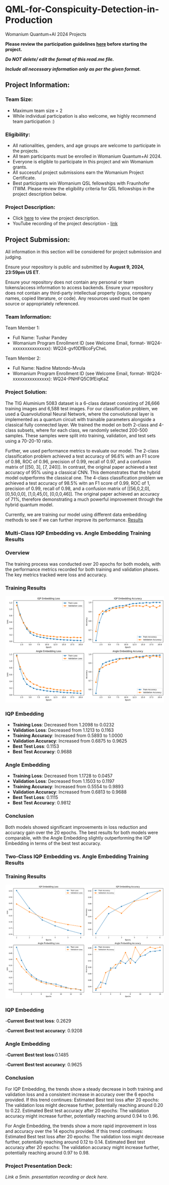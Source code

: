 # QML-for-Conspicuity-Detection-in-Production
Womanium Quantum+AI 2024 Projects

**Please review the participation guidelines [here](https://github.com/womanium-quantum/Quantum-AI-2024) before starting the project.**

_**Do NOT delete/ edit the format of this read.me file.**_

_**Include all necessary information only as per the given format.**_

## Project Information:

### Team Size:
  - Maximum team size = 2
  - While individual participation is also welcome, we highly recommend team participation :)

### Eligibility:
  - All nationalities, genders, and age groups are welcome to participate in the projects.
  - All team participants must be enrolled in Womanium Quantum+AI 2024.
  - Everyone is eligible to participate in this project and win Womanium grants.
  - All successful project submissions earn the Womanium Project Certificate.
  - Best participants win Womanium QSL fellowships with Fraunhofer ITWM. Please review the eligibility criteria for QSL fellowships in the project description below.

### Project Description:
  - Click [here](https://drive.google.com/file/d/1AcctFeXjchtEhYzPUsHpP_b4HGlI4kq9/view?usp=sharing) to view the project description.
  - YouTube recording of the project description - [link](https://youtu.be/Ac1ihFcTRTc?si=i6AIVfQQh8ymYQYp)

## Project Submission:
All information in this section will be considered for project submission and judging.

Ensure your repository is public and submitted by **August 9, 2024, 23:59pm US ET**.

Ensure your repository does not contain any personal or team tokens/access information to access backends. Ensure your repository does not contain any third-party intellectual property (logos, company names, copied literature, or code). Any resources used must be open source or appropriately referenced.

### Team Information:
Team Member 1:
 - Full Name: Tushar Pandey
 - Womanium Program Enrollment ID (see Welcome Email, format- WQ24-xxxxxxxxxxxxxxx): WQ24-gvf0DfBcoFyCheL


Team Member 2:
 - Full Name: Nadine Matondo-Mvula
 - Womanium Program Enrollment ID (see Welcome Email, format- WQ24-xxxxxxxxxxxxxxx): WQ24-PNHFQ5C9fEiqKaZ


### Project Solution:
The TIG Aluminium 5083 dataset is a 6-class dataset consisting of 26,666 training images and 6,588 test images. For our classification problem, we used a Quanvolutional Neural Network, where the convolutional layer is implemented as a quantum circuit with trainable parameters alongside a classical fully connected layer. We trained the model on both 2-class and 4-class subsets, where for each class, we randomly selected 200-500 samples. These samples were split into training, validation, and test sets using a 70-20-10 ratio.

Further, we used performance metrics to evaluate our model. The 2-class classification problem achieved a test accuracy of 96.6% with an F1 score of 0.98, ROC of 0.96, precision of 0.99, recall of 0.97, and a confusion matrix of [[50, 3], [7, 240]]. In contrast, the original paper achieved a test accuracy of 95% using a classical CNN. This demonstrates that the hybrid model outperforms the classical one. The 4-class classification problem we achieved a test accuracy of 98.5% witn an F1 score of 0.99, ROC of 1, precision of 0.99, recall of 0.98, and a confusion matrix of [[56,0,2,0], [0,50,0,0], [1,0,45,0], [0,0,0,46]]. The original paper achieved an accuracy of 71%, therefore demonstrating a much powerful improvement through the hybrid quantum model.

Currently, we are training our model using different data embedding methods to see if we can further improve its performance.
[Results](https://docs.google.com/spreadsheets/d/13_O17s-6w6qbXTOjDOFBNW5nJvJB9Tefj1J1Cp3sRCs/edit?usp=sharing)

### Multi-Class IQP Embedding vs. Angle Embedding Training Results

### Overview

The training process was conducted over 20 epochs for both models, with the performance metrics recorded for both training and validation phases. The key metrics tracked were loss and accuracy.

### Training Results

![Multi IQP vs Angle](graphics/Multi_IQP_vs_Angle.png)


### IQP Embedding

- **Training Loss**: Decreased from 1.2098 to 0.0232
- **Validation Loss**: Decreased from 1.1213 to 0.1163
- **Training Accuracy**: Increased from 0.5893 to 1.0000
- **Validation Accuracy**: Increased from 0.6875 to 0.9625
- **Best Test Loss**: 0.1153
- **Best Test Accuracy**: 0.9688

### Angle Embedding

- **Training Loss**: Decreased from 1.1728 to 0.0457
- **Validation Loss**: Decreased from 1.1503 to 0.1197
- **Training Accuracy**: Increased from 0.5554 to 0.9893
- **Validation Accuracy**: Increased from 0.6813 to 0.9688
- **Best Test Loss**: 0.1115
- **Best Test Accuracy**: 0.9812


### Conclusion

Both models showed significant improvements in loss reduction and accuracy gain over the 20 epochs. The best results for both models were comparable, with the Angle Embedding slightly outperforming the IQP Embedding in terms of the best test accuracy.


### Two-Class IQP Embedding vs. Angle Embedding Training Results


### Training Results

![Multi IQP vs Angle](/graphics/two_class_embeddings_result.png)


### IQP Embedding

-**Current Best test loss**: 0.2629

-**Current Best test accuracy**: 0.9208

### Angle Embedding
-**Current Best test loss**:0.1485

-**Current Best test accuracy**: 0.9625


### Conclusion

For IQP Embedding, the trends show a steady decrease in both training and validation loss and a consistent increase in accuracy over the 6 epochs provided. If this trend continues: Estimated Best test loss after 20 epochs: The validation loss might decrease further, potentially reaching around 0.20 to 0.22.
Estimated Best test accuracy after 20 epochs: The validation accuracy might increase further, potentially reaching around 0.94 to 0.96.

For Angle Embedding, the trends show a more rapid improvement in loss and accuracy over the 14 epochs provided. If this trend continues: Estimated Best test loss after 20 epochs: The validation loss might decrease further, potentially reaching around 0.12 to 0.14.
Estimated Best test accuracy after 20 epochs: The validation accuracy might increase further, potentially reaching around 0.97 to 0.98.


### Project Presentation Deck:
_Link a 5min. presentation recording or deck here._
